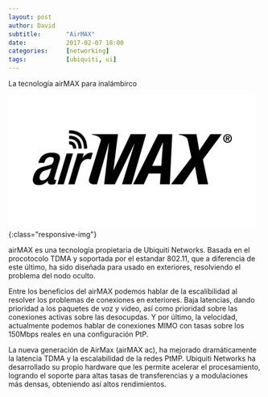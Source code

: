 ```yaml
---
layout: post
author: David
subtitle:       "AirMAX"
date:           2017-02-07 18:00
categories:     [networking]
tags:           [ubiquiti, ui]
---
```

La tecnología airMAX para inalámbirco

![airmax](/assets/logo-air-max.png){:class="responsive-img"}

airMAX es una tecnología propietaria de Ubiquiti Networks.  Basada en el procotocolo TDMA y soportada por el estandar 802.11, que a diferencia de este último, ha sido diseñada para usado en exteriores, resolviendo el problema del nodo oculto.

Entre los beneficios del airMAX podemos hablar de la escalibilidad al resolver los problemas de conexiones en exteriores. Baja latencias, dando prioridad a los paquetes de voz y video, así como prioridad sobre las conexiones activas sobre las desocupdas.  Y por último, la velocidad, actualmente podemos hablar de conexiones MIMO con tasas sobre los 150Mbps reales en una configuración PtP.

La nueva generación de AirMax (airMAX ac), ha mejorado dramáticamente la latencia TDMA y la escalabilidad de la redes PtMP. Ubiquiti Networks ha desarrollado su propio hardware que les permite acelerar el procesamiento, logrando el soporte para altas tasas de transferencias y a modulaciones más densas, obteniendo así altos rendimientos.